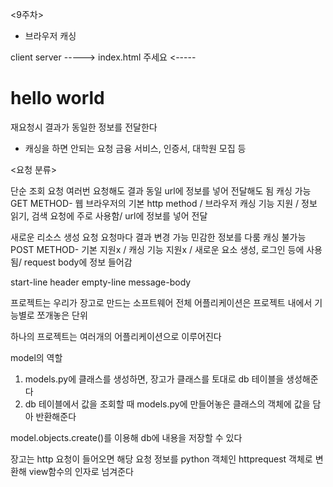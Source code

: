 <9주차>
- 브라우저 캐싱

client      server
        -----> index.html 주세요
        <----- <h1> hello world </h1>

재요청시 결과가 동일한 정보를 전달한다

- 캐싱을 하면 안되는 요청
금융 서비스, 인증서, 대학원 모집 등

<요청 분류>

단순 조회 요청
여러번 요청해도 결과 동일
url에 정보를 넣어 전달해도 됨
캐싱 가능
GET METHOD- 웹 브라우저의 기본 http method / 브라우저 캐싱 기능 지원 / 정보 읽기, 검색 요청에 주로 사용함/ url에 정보를 넣어 전달

새로운 리소스 생성 요청
요청마다 결과 변경 가능
민감한 정보를 다룸
캐싱 불가능
POST METHOD- 기본 지원x / 캐싱 기능 지원x / 새로운 요소 생성, 로그인 등에 사용됨/ request body에 정보 들어감

<http request>

start-line
header
empty-line
message-body

프로젝트는 우리가 장고로 만드는 소프트웨어 전체
어플리케이션은 프로젝트 내에서 기능별로 쪼개놓은 단위

하나의 프로젝트는 여러개의 어플리케이션으로 이루어진다

model의 역할
1. models.py에 클래스를 생성하면, 장고가 클래스를 토대로 db 테이블을 생성해준다
2. db 테이블에서 값을 조회할 때 models.py에 만들어놓은 클래스의 객체에 값을 담아 반환해준다

model.objects.create()를 이용해 db에 내용을 저장할 수 있다

장고는 http 요청이 들어오면 해당 요청 정보를 python 객체인 httprequest 객체로 변환해 view함수의 인자로 넘겨준다



